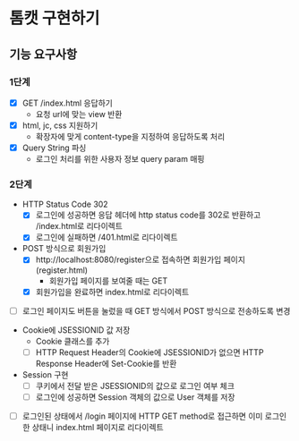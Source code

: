 # 톰캣 구현하기

## 기능 요구사항

### 1단계 
- [X] GET /index.html 응답하기
  - 요청 url에 맞는 view 반환
- [x] html, jc, css 지원하기
  - 확장자에 맞게 content-type을 지정하여 응답하도록 처리
- [x] Query String 파싱
  - 로그인 처리를 위한 사용자 정보 query param 매핑


### 2단계
- HTTP Status Code 302
  - [x] 로그인에 성공하면 응답 헤더에 http status code를 302로 반환하고 /index.html로 리다이렉트
  - [x] 로그인에 실패하면 /401.html로 리다이렉트

- POST 방식으로 회원가입
  - [x] http://localhost:8080/register으로 접속하면 회원가입 페이지(register.html)
    - 회원가입 페이지를 보여줄 때는 GET
  - [x] 회원가입을 완료하면 index.html로 리다이렉트

- [ ] 로그인 페이지도 버튼을 눌렀을 때 GET 방식에서 POST 방식으로 전송하도록 변경

- Cookie에 JSESSIONID 값 저장
  - Cookie 클래스를 추가 
  - [ ] HTTP Request Header의 Cookie에 JSESSIONID가 없으면 HTTP Response Header에 Set-Cookie를 반환

- Session 구현
  - [ ] 쿠키에서 전달 받은 JSESSIONID의 값으로 로그인 여부 체크
  - [ ] 로그인에 성공하면 Session 객체의 값으로 User 객체를 저장

- [ ] 로그인된 상태에서 /login 페이지에 HTTP GET method로 접근하면 이미 로그인한 상태니 index.html 페이지로 리다이렉트